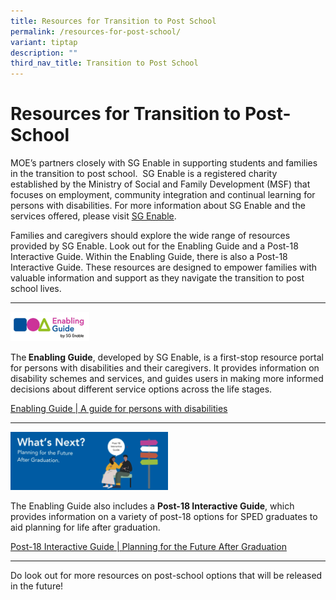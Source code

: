 ```yaml
---
title: Resources for Transition to Post School
permalink: /resources-for-post-school/
variant: tiptap
description: ""
third_nav_title: Transition to Post School
---
```

<h1>Resources for Transition to Post-School</h1>
<p>MOE’s partners closely with SG Enable in supporting students and families
in the transition to post school.&nbsp; SG Enable is a registered charity
established by the Ministry of Social and Family Development (MSF) that
focuses on employment, community integration and continual learning for
persons with disabilities. For more information about SG Enable and the
services offered, please visit <a href="www.sgenable.sg" rel="noopener nofollow" target="_blank">SG Enable</a>.</p>
<p>Families and caregivers should explore the wide range of resources provided
by SG Enable. Look out for the Enabling Guide and a Post-18 Interactive
Guide. Within the Enabling Guide, there is also a Post-18 Interactive Guide.
These resources are designed to empower families with valuable information
and support as they navigate the transition to post school lives.</p>
<hr>
<p></p>
<div class="isomer-image-wrapper">
<img style="width: 25%;" height="auto" width="100%" alt="" src="/images/sge_enabling_guide.png">
</div>
<p>The<strong> Enabling Guide</strong>, developed by SG Enable, is a first-stop
resource portal for persons with disabilities and their caregivers. It
provides information on disability schemes and services, and guides users
in making more informed decisions about different service options across
the life stages.</p>
<p><a href="https://www.enablingguide.sg/" rel="noopener noreferrer nofollow" target="_blank">Enabling Guide | A guide for persons with disabilities</a>
</p>
<hr>
<p></p>
<div class="isomer-image-wrapper">
<img style="width: 50%;" height="auto" width="100%" alt="" src="/images/sge_post_18_interactive_guide.png">
</div>
<p>The Enabling Guide also includes a&nbsp;<strong>Post-18 Interactive Guide</strong>,
which provides information on a variety of post-18 options for SPED graduates
to aid planning for life after graduation.</p>
<p><a href="https://www.enablingguide.sg/disability-info/life-stages-transitions/post-18-interactive-guide" rel="noopener noreferrer nofollow" target="_blank">Post-18 Interactive Guide | Planning for the Future After Graduation</a>
</p>
<hr>
<p>Do look out for more resources on post-school options that will be released
in the future!</p>
<p></p>
<p></p>
<p></p>
<p></p>